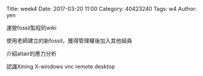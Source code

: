 Title: week4
Date: 2017-03-20 11:00
Category: 40423240
Tags: w4
Author: yen

運營fossil製程的wiki
<!-- PELICAN_END_SUMMARY -->
<p>使用老師建立的新fossil，獲得管理權後加入其他組員</p>
<p>介紹altair的應力分析</p>
<p>認識Xming X-windows vnc remote desktop</p>

